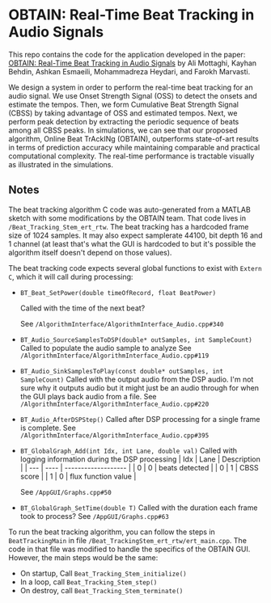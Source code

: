 # OBTAIN: Real-Time Beat Tracking in Audio Signals
This repo contains the code for the application developed in the paper: 
[OBTAIN: Real-Time Beat Tracking in Audio Signals](http://www.ijsps.com/uploadfile/2017/1220/20171220034151817.pdf)
by Ali Mottaghi, Kayhan Behdin, Ashkan Esmaeili, Mohammadreza Heydari, and Farokh
Marvasti.


We design a system in order to perform the real-time beat tracking for an audio
signal. We use Onset Strength Signal (OSS) to detect the onsets and estimate the
tempos. Then, we form Cumulative Beat Strength Signal (CBSS) by taking advantage
of OSS and estimated tempos. Next, we perform peak detection by extracting the
periodic sequence of beats among all CBSS peaks. In simulations, we can see that
our proposed algorithm, Online Beat TrAckINg (OBTAIN), outperforms state-of-art
results in terms of prediction accuracy while maintaining comparable and
practical computational complexity. The real-time performance is tractable
visually as illustrated in the simulations. 

## Notes

The beat tracking algorithm C code was auto-generated from a MATLAB sketch with
some modifications by the OBTAIN team. That code lives in
`/Beat_Tracking_Stem_ert_rtw`. The beat tracking has a hardcoded frame size of
1024 samples. It may also expect samplerate 44100, bit depth 16 and 1 channel
(at least that's what the GUI is hardcoded to but it's possible the algorithm
itself doesn't depend on those values).

The beat tracking code expects several global functions to exist with `Extern C`,
which it will call during processing:

- `BT_Beat_SetPower(double timeOfRecord, float BeatPower)`

  Called with the time of the next beat?
  
  See `/AlgorithmInterface/AlgorithmInterface_Audio.cpp#340`
- `BT_Audio_SourceSamplesToDSP(double* outSamples, int SampleCount)`
  Called to populate the audio sample to analyze
  See `/AlgorithmInterface/AlgorithmInterface_Audio.cpp#119`
- `BT_Audio_SinkSamplesToPlay(const double* outSamples, int SampleCount)`
  Called with the output audio from the DSP audio. I'm not sure why it outputs
  audio but it might just be an audio through for when the GUI plays back audio
  from a file.
  See `/AlgorithmInterface/AlgorithmInterface_Audio.cpp#220`
- `BT_Audio_AfterDSPStep()`
  Called after DSP processing for a single frame is complete.
  See `/AlgorithmInterface/AlgorithmInterface_Audio.cpp#395`
- `BT_GlobalGraph_Add(int Idx, int Lane, double val)`
  Called with logging information during the DSP processing
    | Idx | Lane | Description         |
    | --- | ---- | ------------------- |
    | 0   | 0    | beats detected      |
    | 0   | 1    | CBSS score          |
    | 1   | 0    | flux function value |

  See `/AppGUI/Graphs.cpp#50`
- `BT_GlobalGraph_SetTime(double T)`
  Called with the duration each frame took to process?
  See `/AppGUI/Graphs.cpp#63`

To run the beat tracking algorithm, you can follow the steps in
`BeatTrackingMain` in file `/Beat_TrackingStem_ert_rtw/ert_main.cpp`. The code
in that file was modified to handle the specifics of the OBTAIN GUI. However,
the main steps would be the same:

- On startup, Call `Beat_Tracking_Stem_initialize()`
- In a loop, call `Beat_Tracking_Stem_step()`
- On destroy, call `Beat_Tracking_Stem_terminate()`

